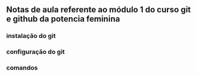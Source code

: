 ## Notas de aula referente ao módulo 1 do curso git e github da potencia feminina


### instalação do git

### configuração do git



### comandos
